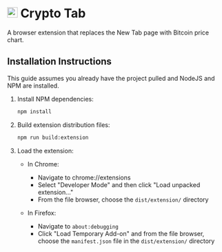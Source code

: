 # <img src="https://user-images.githubusercontent.com/2548061/31789747-cc1d44ae-b51b-11e7-81a0-0a4ef84244ff.png" height="24" alt="Crypto Tab Logo" /> Crypto Tab

A browser extension that replaces the New Tab page with Bitcoin price chart.

## Installation Instructions

This guide assumes you already have the project pulled and NodeJS and NPM are installed.

1. Install NPM dependencies:
    ```bash
    npm install
    ```

1. Build extension distribution files:
    ```bash
    npm run build:extension
    ```

1. Load the extension:

    - In Chrome:
        - Navigate to chrome://extensions
        - Select "Developer Mode" and then click "Load unpacked extension..."
        - From the file browser, choose the `dist/extension/` directory

    - In Firefox:
        - Navigate to `about:debugging`
        - Click "Load Temporary Add-on" and from the file browser, choose the `manifest.json` file in the `dist/extension/` directory
